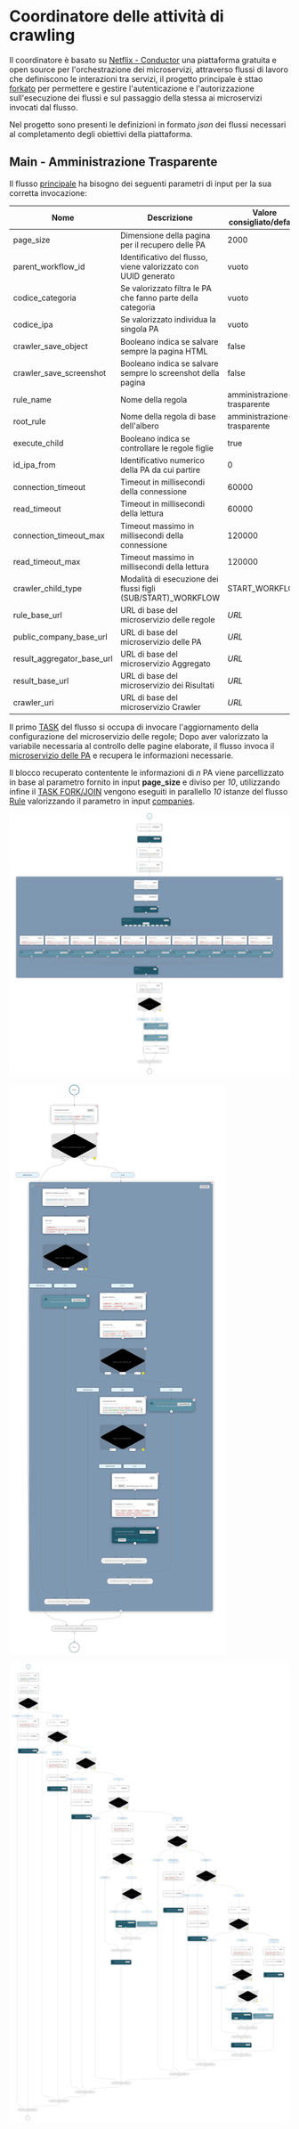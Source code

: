 # Coordinatore delle attività di crawling

Il coordinatore è basato su [Netflix - Conductor](https://conductor-oss.org) una piattaforma gratuita e open source per l'orchestrazione dei microservizi, attraverso flussi di lavoro che definiscono le interazioni tra servizi, il progetto principale è sttao [forkato](https://github.com/cnr-anac/conductor) per permettere e gestire l'autenticazione e l'autorizzazione sull'esecuzione dei flussi e sul passaggio della stessa ai microservizi invocati dal flusso. 

Nel progetto sono presenti le definizioni in formato *json* dei flussi necessari al completamento degli obiettivi della piattaforma.

## Main - Amministrazione Trasparente

Il flusso [principale](crawler_amministrazione_trasparente.json) ha bisogno dei seguenti parametri di input per la sua corretta invocazione:

| Nome                       | Descrizione                                                    | Valore consigliato/default  | Vuoto? |
|----------------------------|----------------------------------------------------------------|-----------------------------|--------|
| page_size                  | Dimensione della pagina per il recupero delle PA               | 2000                        | No     |
| parent_workflow_id         | Identificativo del flusso, viene valorizzato con UUID generato | vuoto                       | Si     |
| codice_categoria           | Se valorizzato filtra le PA che fanno parte della categoria    | vuoto                       | Si     |
| codice_ipa                 | Se valorizzato individua la singola PA                         | vuoto                       | Si     |
| crawler_save_object        | Booleano indica se salvare sempre la pagina HTML               | false                       | No     |
| crawler_save_screenshot    | Booleano indica se salvare sempre lo screenshot della pagina   | false                       | No     |
| rule_name                  | Nome della regola                        					  | amministrazione-trasparente | No     |
| root_rule                  | Nome della regola di base dell'albero    					  | amministrazione-trasparente | No     |
| execute_child              | Booleano indica se controllare le regole figlie                | true                        | No     |
| id_ipa_from                | Identificativo numerico della PA da cui partire                | 0                           | No     |  
| connection_timeout         | Timeout in millisecondi della connessione                      | 60000                       | No     | 
| read_timeout               | Timeout in millisecondi della lettura                          | 60000                       | No     | 
| connection_timeout_max     | Timeout massimo in millisecondi della connessione              | 120000                      | No     | 
| read_timeout_max           | Timeout massimo in millisecondi della lettura                  | 120000                      | No     | 
| crawler_child_type         | Modalità di esecuzione dei flussi figli (SUB/START)_WORKFLOW   | START_WORKFLOW              | No     |
| rule_base_url              | URL di base del microservizio delle regole                     | *URL*                       | No     |
| public_company_base_url    | URL di base del microservizio delle PA                         | *URL*                       | No     |
| result_aggregator_base_url | URL di base del microservizio Aggregato                        | *URL*                       | No     |
| result_base_url            | URL di base del microservizio dei Risultati                    | *URL*                       | No     |
| crawler_uri                | URL di base del microservizio Crawler                          | *URL*                       | No     |

Il primo [TASK](crawler_amministrazione_trasparente.json#L8-L22) del flusso si occupa di invocare l'aggiornamento della configurazione del microservizio delle regole; Dopo aver valorizzato la variabile necessaria al controllo delle pagine elaborate, il flusso invoca il [microservizio delle PA](crawler_amministrazione_trasparente.json#L71-L85) e recupera le informazioni necessarie.

Il blocco recuperato contentente le informazioni di *n* PA viene parcellizzato in base al parametro fornito in input **page_size** e diviso per *10*, utilizzando infine il [TASK FORK/JOIN](https://orkes.io/content/reference-docs/operators/fork-join) vengono eseguiti in parallello *10* istanze del flusso [Rule](rule_workflow.json) valorizzando il parametro in input [companies](rule_workflow.json#L278).        





![Main - Amministrazione Trasparente](crawler_amministrazione_trasparente.png)





![Rule - Amministrazione Trasparente](rule_workflow.png)

![Rule Detail- Amministrazione Trasparente](rule_detail_workflow.png)
